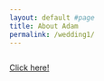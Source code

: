 ```yaml
---
layout: default #page
title: About Adam
permalink: /wedding1/
---
```



<meta http-equiv="Refresh" content="0; url=http://www.google.com" />

<div style="display:flex; flex-direction: row">

<div style="width: 2fr;">

<p><a href="http://www.google.com">Click here!</a></p>
</div>
</div>
